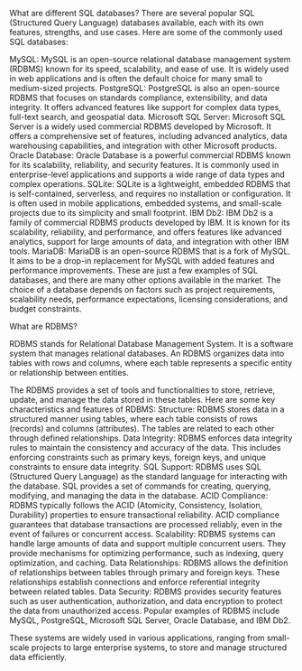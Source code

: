 
What are different SQL databases?
There are several popular SQL (Structured Query Language) databases available, each with its own features, strengths, and use cases. Here are some of the commonly used SQL databases:

 MySQL: MySQL is an open-source relational database management system (RDBMS) known for its speed, scalability, and ease of use. It is widely used in web applications and is often the default choice for many small to medium-sized projects. 
PostgreSQL: PostgreSQL is also an open-source RDBMS that focuses on standards compliance, extensibility, and data integrity. It offers advanced features like support for complex data types, full-text search, and geospatial data. 
Microsoft SQL Server: Microsoft SQL Server is a widely used commercial RDBMS developed by Microsoft. It offers a comprehensive set of features, including advanced analytics, data warehousing capabilities, and integration with other Microsoft products. 
Oracle Database: Oracle Database is a powerful commercial RDBMS known for its scalability, reliability, and security features. It is commonly used in enterprise-level applications and supports a wide range of data types and complex operations. 
SQLite: SQLite is a lightweight, embedded RDBMS that is self-contained, serverless, and requires no installation or configuration. It is often used in mobile applications, embedded systems, and small-scale projects due to its simplicity and small footprint.
 IBM Db2: IBM Db2 is a family of commercial RDBMS products developed by IBM. It is known for its scalability, reliability, and performance, and offers features like advanced analytics, support for large amounts of data, and integration with other IBM tools. 
MariaDB: MariaDB is an open-source RDBMS that is a fork of MySQL. It aims to be a drop-in replacement for MySQL with added features and performance improvements. 
These are just a few examples of SQL databases, and there are many other options available in the market. The choice of a database depends on factors such as project requirements, scalability needs, performance expectations, licensing considerations, and budget constraints.

What are RDBMS?

RDBMS stands for Relational Database Management System. It is a software system that manages relational databases. An RDBMS organizes data into tables with rows and columns, where each table represents a specific entity or relationship between entities. 

The RDBMS provides a set of tools and functionalities to store, retrieve, update, and manage the data stored in these tables. Here are some key characteristics and features of RDBMS: 
Structure: RDBMS stores data in a structured manner using tables, where each table consists of rows (records) and columns (attributes). The tables are related to each other through defined relationships. 
Data Integrity: RDBMS enforces data integrity rules to maintain the consistency and accuracy of the data. This includes enforcing constraints such as primary keys, foreign keys, and unique constraints to ensure data integrity. 
SQL Support: RDBMS uses SQL (Structured Query Language) as the standard language for interacting with the database. SQL provides a set of commands for creating, querying, modifying, and managing the data in the database. 
ACID Compliance: RDBMS typically follows the ACID (Atomicity, Consistency, Isolation, Durability) properties to ensure transactional reliability. ACID compliance guarantees that database transactions are processed reliably, even in the event of failures or concurrent access. 
Scalability: RDBMS systems can handle large amounts of data and support multiple concurrent users. They provide mechanisms for optimizing performance, such as indexing, query optimization, and caching. 
Data Relationships: RDBMS allows the definition of relationships between tables through primary and foreign keys. These relationships establish connections and enforce referential integrity between related tables. 
Data Security: RDBMS provides security features such as user authentication, authorization, and data encryption to protect the data from unauthorized access. Popular examples of RDBMS include MySQL, PostgreSQL, Microsoft SQL Server, Oracle Database, and IBM Db2. 

These systems are widely used in various applications, ranging from small-scale projects to large enterprise systems, to store and manage structured data efficiently.
